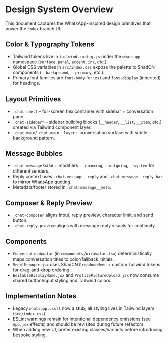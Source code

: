 # Design System Overview

This document captures the WhatsApp-inspired design primitives that power the `codex` branch UI.

## Color & Typography Tokens

- Tailwind tokens live in `tailwind.config.js` under the `whatsapp` namespace (`surface`, `panel`, `accent`, `ink`, etc.).
- Global CSS variables in `src/index.css` expose the palette to ShadCN components (`--background`, `--primary`, etc.).
- Primary font families are `font-body` for text and `font-display` (inherited) for headings.

## Layout Primitives

- `.chat-shell` – full-screen flex container with sidebar + conversation pane.
- `.chat-sidebar*` – sidebar building blocks (`__header`, `__list`, `__item`, etc.) created via Tailwind component layer.
- `.chat-main`/`.chat-main__layer` – conversation surface with subtle background pattern.

## Message Bubbles

- `.chat-message` base + modifiers `--incoming`, `--outgoing`, `--system` for different senders.
- Reply context uses `.chat-message__reply` and `.chat-message__reply-bar` to mirror WhatsApp quoting.
- Metadata/footer stored in `.chat-message__meta`.

## Composer & Reply Preview

- `.chat-composer` aligns input, reply preview, character limit, and send button.
- `.chat-reply-preview` aligns with message reply visuals for continuity.

## Components

- `ConversationAvatar` (in `components/ui/avatar.tsx`) deterministically maps conversation titles to color/fallback initials.
- `ModelManager.jsx` uses ShadCN `DropdownMenu` + custom Tailwind tokens for drag-and-drop ordering.
- `EditableDisplayName.jsx` and `ProfilePictureUpload.jsx` now consume shared button/input styling and Tailwind colors.

## Implementation Notes

- Legacy `whatsapp.css` is now a stub; all styling lives in Tailwind layers (`src/index.css`).
- ESLint warnings remain for intentional dependency omissions (see `App.jsx` effects) and should be revisited during future refactors.
- When adding new UI, prefer existing classes/variants before introducing bespoke styling.
